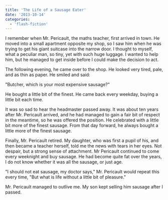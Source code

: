 ```yaml
---
title: 'The Life of a Sausage Eater'
date: '2013-10-14'
categories:
  - 'flash-fiction'
---
```


I remember when Mr. Pericault, the maths teacher, first arrived in town. He
moved into a small apartment opposite my shop, so I saw him when he was trying
to get his giant suitcase into the narrow door. I thought to myself, what a
peculiar man, so tiny, yet with such huge luggage. I wanted to help him, but he
managed to get inside before I could make the decision to act.

<!-- truncate -->


The following evening, he came over to the shop. He looked very tired, pale, and
as thin as paper. He smiled and said:

"Butcher, which is your most expensive sausage?"

He bought a little bit of the finest. He came back every weekday, buying a
little bit each time.

It was so sad to hear the headmaster passed away. It was about ten years after
Mr. Pericault arrived, and he had managed to gain a fair bit of respect in the
meantime, so he was offered the position. He celebrated with a little bit more
of the finest sausage. From that day forward, he always bought a little more of
the finest sausage.

Finally, Mr. Pericault retired. My daughter, who was first a pupil of his, and
then became a teacher herself, told me the news with tears in her eyes. Not
despair, but a strong sense of attachment. Mr Pericault continued to come every
weeknight and buy sausage. He had become quite fat over the years, I do not know
whether it was all the sausage, or just age.

"I should not eat sausage, my doctor says," Mr. Pericault would repeat this
every time, "But what is life without a little bit of pleasure."

Mr. Pericault managed to outlive me. My son kept selling him sausage after I
passed.
